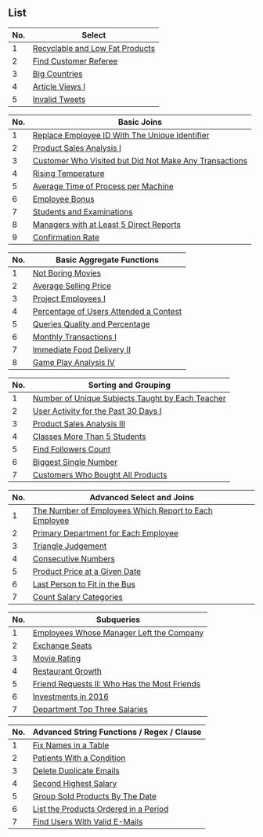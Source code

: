 ## List



No. | Select      |
|---|-------------------|
1   | [Recyclable and Low Fat Products](https://github.com/Satyabratamishra246/leetcode-solutions/blob/f7893cdb7e46490677cec23a4850af78576091d1/top-sql-50/Select/Recyclable%20and%20Low%20Fat%20Products.sql) |
2   | [Find Customer Referee](https://github.com/Satyabratamishra246/leetcode-solutions/blob/f7893cdb7e46490677cec23a4850af78576091d1/top-sql-50/Select/Find%20Customer%20Referee.sql) |
3   | [Big Countries](https://github.com/Satyabratamishra246/leetcode-solutions/blob/f7893cdb7e46490677cec23a4850af78576091d1/top-sql-50/Select/Big%20Countries.sql) |
4   | [Article Views I](https://github.com/Satyabratamishra246/leetcode-solutions/blob/f7893cdb7e46490677cec23a4850af78576091d1/top-sql-50/Select/Article%20Views%20I.sql) |
5   | [Invalid Tweets](https://github.com/Satyabratamishra246/leetcode-solutions/blob/f7893cdb7e46490677cec23a4850af78576091d1/top-sql-50/Select/Invalid%20Tweets.sql) |


No. | Basic Joins      |
|---|-------------------|
1   | [Replace Employee ID With The Unique Identifier](https://github.com/Satyabratamishra246/leetcode-solutions/blob/f7893cdb7e46490677cec23a4850af78576091d1/top-sql-50/Basic-Join/Replace%20Employee%20ID%20with%20The%20Unique%20Identifier.sql) |
2  | [Product Sales Analysis I](https://github.com/Satyabratamishra246/leetcode-solutions/blob/f7893cdb7e46490677cec23a4850af78576091d1/top-sql-50/Basic-Join/Product%20Sales%20Analysis%20I.sql) |
3   | [Customer Who Visited but Did Not Make Any Transactions](https://github.com/Satyabratamishra246/leetcode-solutions/blob/f7893cdb7e46490677cec23a4850af78576091d1/top-sql-50/Basic-Join/Customer%20Who%20Visited%20but%20Did%20Not%20Make%20Any%20Transactions.sql) |
4   | [Rising Temperature](https://github.com/Satyabratamishra246/leetcode-solutions/blob/f7893cdb7e46490677cec23a4850af78576091d1/top-sql-50/Basic-Join/Rising%20Temperature.sql) |
5   | [Average Time of Process per Machine](https://github.com/Satyabratamishra246/leetcode-solutions/blob/f7893cdb7e46490677cec23a4850af78576091d1/top-sql-50/Basic-Join/Average%20Time%20of%20Process%20per%20Machine.sql) |
6   | [Employee Bonus](https://github.com/Satyabratamishra246/leetcode-solutions/blob/f7893cdb7e46490677cec23a4850af78576091d1/top-sql-50/Basic-Join/Employee%20Bonus.sql) |
7   | [Students and Examinations](https://github.com/Satyabratamishra246/leetcode-solutions/blob/f7893cdb7e46490677cec23a4850af78576091d1/top-sql-50/Basic-Join/Students%20and%20Examinations.sql) |
8   | [Managers with at Least 5 Direct Reports](https://github.com/Satyabratamishra246/leetcode-solutions/blob/f7893cdb7e46490677cec23a4850af78576091d1/top-sql-50/Basic-Join/Managers%20with%20at%20Least%205%20Direct%20Reports.sql) |
9   | [Confirmation Rate](https://github.com/Satyabratamishra246/leetcode-solutions/blob/f7893cdb7e46490677cec23a4850af78576091d1/top-sql-50/Basic-Join/Confirmation%20Rate.sql) |



No. | Basic Aggregate Functions      |
|---|-------------------|
1   | [Not Boring Movies](https://github.com/Satyabratamishra246/leetcode-solutions/blob/f7893cdb7e46490677cec23a4850af78576091d1/top-sql-50/Basic-Aggregate-Functions/Not%20Boring%20Movies.sql) |
2   | [Average Selling Price](https://github.com/Satyabratamishra246/leetcode-solutions/blob/f7893cdb7e46490677cec23a4850af78576091d1/top-sql-50/Basic-Aggregate-Functions/Average%20Selling%20Price.sql) |
3   | [Project Employees I](https://github.com/Satyabratamishra246/leetcode-solutions/blob/f7893cdb7e46490677cec23a4850af78576091d1/top-sql-50/Basic-Aggregate-Functions/Project%20Employees%20I.sql) |
4   | [Percentage of Users Attended a Contest](https://github.com/Satyabratamishra246/leetcode-solutions/blob/f7893cdb7e46490677cec23a4850af78576091d1/top-sql-50/Basic-Aggregate-Functions/Percentage%20of%20Users%20Attended%20a%20Contest.sql) |
5   | [Queries Quality and Percentage](https://github.com/Satyabratamishra246/leetcode-solutions/blob/f7893cdb7e46490677cec23a4850af78576091d1/top-sql-50/Basic-Aggregate-Functions/Queries%20Quality%20and%20Percentage.sql) |
6   | [Monthly Transactions I](https://github.com/Satyabratamishra246/leetcode-solutions/blob/f7893cdb7e46490677cec23a4850af78576091d1/top-sql-50/Basic-Aggregate-Functions/Monthly%20Transactions%20I.sql) |
7   | [Immediate Food Delivery II](https://github.com/Satyabratamishra246/leetcode-solutions/blob/f7893cdb7e46490677cec23a4850af78576091d1/top-sql-50/Basic-Aggregate-Functions/Immediate%20Food%20Delivery%20II.sql) |
8   | [Game Play Analysis IV](https://github.com/Satyabratamishra246/leetcode-solutions/blob/f7893cdb7e46490677cec23a4850af78576091d1/top-sql-50/Basic-Aggregate-Functions/Game%20Play%20Analysis%20IV.sql) |



No. | Sorting and Grouping      |
|---|-------------------|
1   | [Number of Unique Subjects Taught by Each Teacher](https://github.com/Satyabratamishra246/leetcode-solutions/blob/f7893cdb7e46490677cec23a4850af78576091d1/top-sql-50/Sorting-and-Grouping/Number%20of%20Unique%20Subjects%20Taught%20by%20Each%20Teacher.sql) |
2   | [User Activity for the Past 30 Days I](https://github.com/Satyabratamishra246/leetcode-solutions/blob/f7893cdb7e46490677cec23a4850af78576091d1/top-sql-50/Sorting-and-Grouping/User%20Activity%20for%20the%20Past%2030%20Days%20I.sql) |
3   | [Product Sales Analysis III](https://github.com/Satyabratamishra246/leetcode-solutions/blob/f7893cdb7e46490677cec23a4850af78576091d1/top-sql-50/Sorting-and-Grouping/Product%20Sales%20Analysis%20III.sql) |
4   | [Classes More Than 5 Students](https://github.com/Satyabratamishra246/leetcode-solutions/blob/f7893cdb7e46490677cec23a4850af78576091d1/top-sql-50/Sorting-and-Grouping/Classes%20More%20Than%205%20Students.sql) |
5   | [Find Followers Count](https://github.com/Satyabratamishra246/leetcode-solutions/blob/f7893cdb7e46490677cec23a4850af78576091d1/top-sql-50/Sorting-and-Grouping/Find%20Followers%20Count.sql) |
6   | [Biggest Single Number](https://github.com/Satyabratamishra246/leetcode-solutions/blob/f7893cdb7e46490677cec23a4850af78576091d1/top-sql-50/Sorting-and-Grouping/Biggest%20Single%20Number.sql) |
7   | [Customers Who Bought All Products](https://github.com/Satyabratamishra246/leetcode-solutions/blob/f7893cdb7e46490677cec23a4850af78576091d1/top-sql-50/Sorting-and-Grouping/Customers%20Who%20Bought%20All%20Products.sql) |


No. | Advanced Select and Joins      |
|---|-------------------|
1   | [The Number of Employees Which Report to Each Employee](https://github.com/Satyabratamishra246/leetcode-solutions/blob/f7893cdb7e46490677cec23a4850af78576091d1/top-sql-50/Advanced-Select-and-Joins/The%20Number%20of%20Employees%20Which%20Report%20to%20Each%20Employee.sql) |
2   | [Primary Department for Each Employee](https://github.com/Satyabratamishra246/leetcode-solutions/blob/f7893cdb7e46490677cec23a4850af78576091d1/top-sql-50/Advanced-Select-and-Joins/Primary%20Department%20for%20Each%20Employee.sql) |
3   | [Triangle Judgement](https://github.com/Satyabratamishra246/leetcode-solutions/blob/f7893cdb7e46490677cec23a4850af78576091d1/top-sql-50/Advanced-Select-and-Joins/Triangle%20Judgement.sql) |
4   | [Consecutive Numbers](https://github.com/Satyabratamishra246/leetcode-solutions/blob/f7893cdb7e46490677cec23a4850af78576091d1/top-sql-50/Advanced-Select-and-Joins/Consecutive%20Numbers.sql) |
5   | [Product Price at a Given Date](https://github.com/Satyabratamishra246/leetcode-solutions/blob/f7893cdb7e46490677cec23a4850af78576091d1/top-sql-50/Advanced-Select-and-Joins/Product%20Price%20at%20a%20Given%20Date.sql) |
6   | [Last Person to Fit in the Bus](https://github.com/Satyabratamishra246/leetcode-solutions/blob/f7893cdb7e46490677cec23a4850af78576091d1/top-sql-50/Advanced-Select-and-Joins/Last%20Person%20to%20Fit%20in%20the%20Bus.sql) |
7   | [Count Salary Categories](https://github.com/Satyabratamishra246/leetcode-solutions/blob/f7893cdb7e46490677cec23a4850af78576091d1/top-sql-50/Advanced-Select-and-Joins/Count%20Salary%20Categories.sql) |


No. | Subqueries      |
|---|-------------------|
1   | [Employees Whose Manager Left the Company](https://github.com/Satyabratamishra246/leetcode-solutions/blob/f7893cdb7e46490677cec23a4850af78576091d1/top-sql-50/Subqueries/Employees%20Whose%20Manager%20Left%20the%20Company.sql) |
2   | [Exchange Seats](https://github.com/Satyabratamishra246/leetcode-solutions/blob/f7893cdb7e46490677cec23a4850af78576091d1/top-sql-50/Subqueries/Employees%20Whose%20Manager%20Left%20the%20Company.sql) |
3   | [Movie Rating](https://github.com/Satyabratamishra246/leetcode-solutions/blob/f7893cdb7e46490677cec23a4850af78576091d1/top-sql-50/Subqueries/Movie%20Rating.sql) |
4   | [Restaurant Growth](https://github.com/Satyabratamishra246/leetcode-solutions/blob/f7893cdb7e46490677cec23a4850af78576091d1/top-sql-50/Subqueries/Restaurant%20Growth.sql) |
5   | [Friend Requests II: Who Has the Most Friends](https://github.com/Satyabratamishra246/leetcode-solutions/blob/f7893cdb7e46490677cec23a4850af78576091d1/top-sql-50/Subqueries/Friend%20Requests%20II-Who%20Has%20the%20Most%20Friends.sql) |
6   | [Investments in 2016](https://github.com/Satyabratamishra246/leetcode-solutions/blob/f7893cdb7e46490677cec23a4850af78576091d1/top-sql-50/Subqueries/Investments%20in%202016.sql) |
7   | [Department Top Three Salaries](https://github.com/Satyabratamishra246/leetcode-solutions/blob/f7893cdb7e46490677cec23a4850af78576091d1/top-sql-50/Subqueries/Department%20Top%20Three%20Salaries.sql) |


No. | Advanced String Functions / Regex / Clause      |
|---|-------------------|
1   | [Fix Names in a Table](https://github.com/Satyabratamishra246/leetcode-solutions/blob/f7893cdb7e46490677cec23a4850af78576091d1/top-sql-50/Advanced-String-Functions-Regex-Clause/Fix%20Names%20in%20a%20Table.sql) |
2   | [Patients With a Condition](https://github.com/Satyabratamishra246/leetcode-solutions/blob/f7893cdb7e46490677cec23a4850af78576091d1/top-sql-50/Advanced-String-Functions-Regex-Clause/Patients%20With%20a%20Condition.sql) |
3   | [Delete Duplicate Emails](https://github.com/Satyabratamishra246/leetcode-solutions/blob/f7893cdb7e46490677cec23a4850af78576091d1/top-sql-50/Advanced-String-Functions-Regex-Clause/Delete%20Duplicate%20Emails.sql) |
4   | [Second Highest Salary](https://github.com/Satyabratamishra246/leetcode-solutions/blob/f7893cdb7e46490677cec23a4850af78576091d1/top-sql-50/Advanced-String-Functions-Regex-Clause/Second%20Highest%20Salary.sql) |
5   | [Group Sold Products By The Date](https://github.com/Satyabratamishra246/leetcode-solutions/blob/f7893cdb7e46490677cec23a4850af78576091d1/top-sql-50/Advanced-String-Functions-Regex-Clause/Group%20Sold%20Products%20By%20The%20Date.sql) |
6   | [List the Products Ordered in a Period](https://github.com/Satyabratamishra246/leetcode-solutions/blob/f7893cdb7e46490677cec23a4850af78576091d1/top-sql-50/Advanced-String-Functions-Regex-Clause/List%20the%20Products%20Ordered%20in%20a%20Period.sql) |
7   | [Find Users With Valid E-Mails](https://github.com/Satyabratamishra246/leetcode-solutions/blob/f7893cdb7e46490677cec23a4850af78576091d1/top-sql-50/Advanced-String-Functions-Regex-Clause/Find%20Users%20With%20Valid%20E-Mails.sql) |








